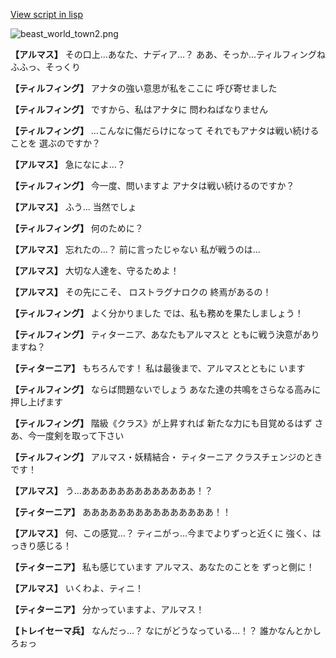 [View script in lisp](../scripts/100705031.txt)

![beast_world_town2.png](../images/backgrounds/beast_world_town2.png)

**【アルマス】**
その口上…あなた、ナディア…？
ああ、そっか…ティルフィングね
ふふっ、そっくり

**【ティルフィング】**
アナタの強い意思が私をここに
呼び寄せました

**【ティルフィング】**
ですから、私はアナタに
問わねばなりません

**【ティルフィング】**
…こんなに傷だらけになって
それでもアナタは戦い続けることを
選ぶのですか？

**【アルマス】**
急になによ…？

**【ティルフィング】**
今一度、問いますよ
アナタは戦い続けるのですか？

**【アルマス】**
ふう…
当然でしょ

**【ティルフィング】**
何のために？

**【アルマス】**
忘れたの…？
前に言ったじゃない
私が戦うのは…

**【アルマス】**
大切な人達を、守るためよ！

**【アルマス】**
その先にこそ、
ロストラグナロクの
終焉があるの！

**【ティルフィング】**
よく分かりました
では、私も務めを果たしましょう！

**【ティルフィング】**
ティターニア、あなたもアルマスと
ともに戦う決意がありますね？

**【ティターニア】**
もちろんです！
私は最後まで、アルマスとともに
います

**【ティルフィング】**
ならば問題ないでしょう
あなた達の共鳴をさらなる高みに
押し上げます

**【ティルフィング】**
階級《クラス》が上昇すれば
新たな力にも目覚めるはず
さあ、今一度剣を取って下さい

**【ティルフィング】**
アルマス・妖精結合・
ティターニア
クラスチェンジのときです！

**【アルマス】**
う…あああああああああああああ！？

**【ティターニア】**
あああああああああああああああ！！

**【アルマス】**
何、この感覚…？
ティニがっ…今までよりずっと近くに
強く、はっきり感じる！

**【ティターニア】**
私も感じています
アルマス、あなたのことを
ずっと側に！

**【アルマス】**
いくわよ、ティニ！

**【ティターニア】**
分かっていますよ、アルマス！

**【トレイセーマ兵】**
なんだっ…？
なにがどうなっている…！？
誰かなんとかしろぉっ